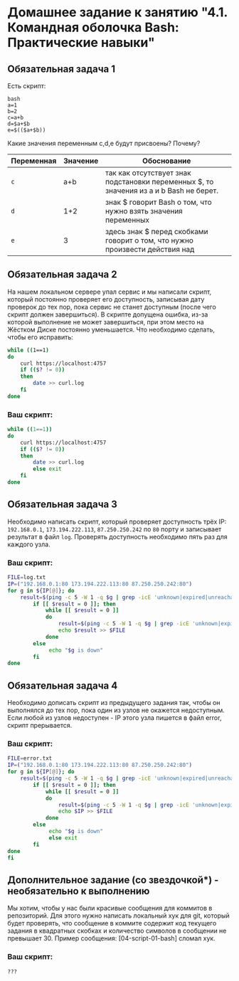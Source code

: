 # Домашнее задание к занятию "4.1. Командная оболочка Bash: Практические навыки"

## Обязательная задача 1

Есть скрипт:

```
bash
a=1
b=2
c=a+b
d=$a+$b
e=$(($a+$b))
```

Какие значения переменным c,d,e будут присвоены? Почему?


| Переменная | Значение | Обоснование                                                                                                                                |
| ---------------------- | ------------------ | ------------------------------------------------------------------------------------------------------------------------------------------------------- |
| `c`                  | a+b              | так как отсутствует знак подстановки переменных $, то значения из a и b  Bash не берет. |
| `d`                  | 1+2              | знак $ говорит Bash о том, что нужно взять значения переменных                                          |
| `e`                  | 3                | здесь знак $ перед скобками говорит о том, что нужно произвести действия над            |

## Обязательная задача 2

На нашем локальном сервере упал сервис и мы написали скрипт, который постоянно проверяет его доступность, записывая дату проверок до тех пор, пока сервис не станет доступным (после чего скрипт должен завершиться). В скрипте допущена ошибка, из-за которой выполнение не может завершиться, при этом место на Жёстком Диске постоянно уменьшается. Что необходимо сделать, чтобы его исправить:

```bash
while ((1==1)
do
	curl https://localhost:4757
	if (($? != 0))
	then
		date >> curl.log
	fi
done
```

### Ваш скрипт:

```bash
while ((1==1))
do
	curl https://localhost:4757
	if (($? != 0))
	then
		date >> curl.log
		else exit
	fi
done
```

## Обязательная задача 3

Необходимо написать скрипт, который проверяет доступность трёх IP: `192.168.0.1`, `173.194.222.113`, `87.250.250.242` по `80` порту и записывает результат в файл `log`. Проверять доступность необходимо пять раз для каждого узла.

### Ваш скрипт:

```bash
FILE=log.txt
IP=("192.168.0.1:80 173.194.222.113:80 87.250.250.242:80")
for g in ${IP[@]}; do
    result=$(ping -c 5 -W 1 -q $g | grep -icE 'unknown|expired|unreachable|time out|100% packet loss')
        if [[ $result = 0 ]]; then
            while [[ $result = 0 ]]
            do
                result=$(ping -c 5 -W 1 -q $g | grep -icE 'unknown|expired|unreachable|time out|100% packet loss')
                echo $result >> $FILE
            done
        else
             echo "$g is down"
        fi
done
```


## Обязательная задача 4

Необходимо дописать скрипт из предыдущего задания так, чтобы он выполнялся до тех пор, пока один из узлов не окажется недоступным. Если любой из узлов недоступен - IP этого узла пишется в файл error, скрипт прерывается.

### Ваш скрипт:

```bash
FILE=error.txt
IP=("192.168.0.1:80 173.194.222.113:80 87.250.250.242:80")
for g in ${IP[@]}; do
    result=$(ping -c 5 -W 1 -q $g | grep -icE 'unknown|expired|unreachable|time out|100% packet loss')
        if [[ $result = 0 ]]; then
            while [[ $result = 0 ]]
            do
                result=$(ping -c 5 -W 1 -q $g | grep -icE 'unknown|expired|unreachable|time out|100% packet loss')
                echo $IP >> $FILE
            done
        else
             echo "$g is down"
             else exit
        fi
done
fi
```


## Дополнительное задание (со звездочкой*) - необязательно к выполнению

Мы хотим, чтобы у нас были красивые сообщения для коммитов в репозиторий. Для этого нужно написать локальный хук для git, который будет проверять, что сообщение в коммите содержит код текущего задания в квадратных скобках и количество символов в сообщении не превышает 30. Пример сообщения: \[04-script-01-bash\] сломал хук.

### Ваш скрипт:

```bash
???
```

```

```
